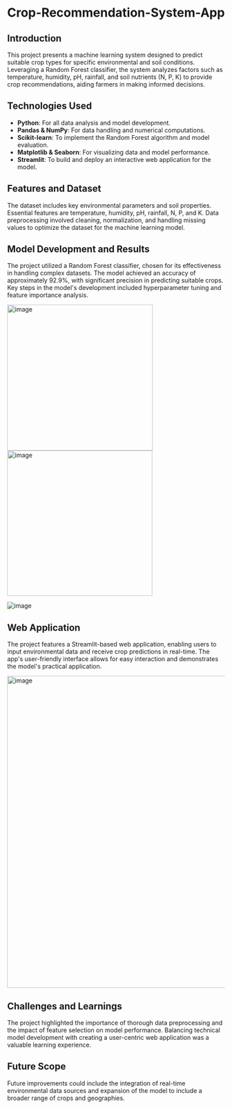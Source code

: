 # Crop-Recommendation-System-App

## Introduction
This project presents a machine learning system designed to predict suitable crop types for specific environmental and soil conditions. Leveraging a Random Forest classifier, the system analyzes factors such as temperature, humidity, pH, rainfall, and soil nutrients (N, P, K) to provide crop recommendations, aiding farmers in making informed decisions.

## Technologies Used
- **Python**: For all data analysis and model development.
- **Pandas & NumPy**: For data handling and numerical computations.
- **Scikit-learn**: To implement the Random Forest algorithm and model evaluation.
- **Matplotlib & Seaborn**: For visualizing data and model performance.
- **Streamlit**: To build and deploy an interactive web application for the model.

## Features and Dataset
The dataset includes key environmental parameters and soil properties. Essential features are temperature, humidity, pH, rainfall, N, P, and K. Data preprocessing involved cleaning, normalization, and handling missing values to optimize the dataset for the machine learning model.

## Model Development and Results
The project utilized a Random Forest classifier, chosen for its effectiveness in handling complex datasets. The model achieved an accuracy of approximately 92.9%, with significant precision in predicting suitable crops. Key steps in the model's development included hyperparameter tuning and feature importance analysis.

<img width="337" alt="image" src="https://github.com/varun-crypto/Crop-Recommendation-System-App/assets/69026838/4b935c56-f75a-4d0e-868f-a9ff9cc7fb00">
<img width="336" alt="image" src="https://github.com/varun-crypto/Crop-Recommendation-System-App/assets/69026838/d7ac6909-02d7-445e-921d-c875725a7a1e">

![image](https://github.com/varun-crypto/Crop-Recommendation-System-App/assets/69026838/83ff2fb2-2316-4340-85f7-50d087774dd3)

## Web Application
The project features a Streamlit-based web application, enabling users to input environmental data and receive crop predictions in real-time. The app's user-friendly interface allows for easy interaction and demonstrates the model's practical application.

<img width="721" alt="image" src="https://github.com/varun-crypto/Crop-Recommendation-System-App/assets/69026838/44df5f78-6dc5-4734-a594-022546d1cd53">

## Challenges and Learnings
The project highlighted the importance of thorough data preprocessing and the impact of feature selection on model performance. Balancing technical model development with creating a user-centric web application was a valuable learning experience.

## Future Scope
Future improvements could include the integration of real-time environmental data sources and expansion of the model to include a broader range of crops and geographies.


